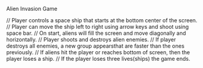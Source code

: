 Alien Invasion Game

// Player controls a space ship that starts at the bottom center of the screen.
// Player can move the ship left to right using arrow keys and shoot using space bar.
// On start, aliens will fill the screen and move diagonally and horizontally.
// Player shoots and destroys alien enemies. 
// If player destroys all enemies, a new group appearsthat are faster than the ones previously.
// If aliens hit the player or reaches bottom of screen, then the player loses a ship.
// If the player loses three lives(ships) the game ends.

